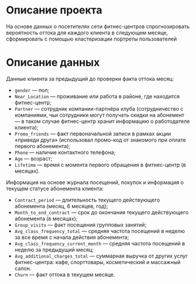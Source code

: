 # Описание проекта
На основе данных о посетителях сети фитнес-центров спрогнозировать вероятность оттока для каждого клиента в следующем месяце, сформировать с помощью кластеризации портреты пользователей

# Описание данных

Данные клиента за предыдущий до проверки факта оттока месяц:
* `gender` — пол;
* `Near_Location` — проживание или работа в районе, где находится фитнес-центр;
* `Partner` — сотрудник компании-партнёра клуба (сотрудничество с компаниями, чьи сотрудники могут получать скидки на абонемент — в таком случае фитнес-центр хранит информацию о работодателе клиента);
* `Promo_friends` — факт первоначальной записи в рамках акции «приведи друга» (использовал промо-код от знакомого при оплате первого абонемента);
* `Phone` — наличие контактного телефона;
* `Age` — возраст;
* `Lifetime` — время с момента первого обращения в фитнес-центр (в месяцах).

Информация на основе журнала посещений, покупок и информация о текущем статусе абонемента клиента:
* `Contract_period` — длительность текущего действующего абонемента (месяц, 6 месяцев, год);
* `Month_to_end_contract` — срок до окончания текущего действующего абонемента (в месяцах);
* `Group_visits` — факт посещения групповых занятий;
* `Avg_class_frequency_total` — средняя частота посещений в неделю за все время с начала действия абонемента;
* `Avg_class_frequency_current_month` — средняя частота посещений в неделю за предыдущий месяц;
* `Avg_additional_charges_total` — суммарная выручка от других услуг фитнес-центра: кафе, спорттовары, косметический и массажный салон.
* `Churn` — факт оттока в текущем месяце.
